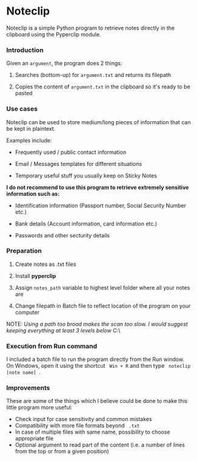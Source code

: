 # Noteclip

Noteclip is a simple Python program to retrieve notes directly in the clipboard using the Pyperclip module. 

### Introduction

Given an <code>argument</code>, the program does 2 things:

1. Searches (bottom-up) for <code>argument.txt</code> and returns its filepath

2. Copies the content of <code>argument.txt</code> in the clipboard so it's ready to be pasted

### Use cases

Noteclip can be used to store medium/long pieces of information that can be kept in plaintext. 

Examples include:

* Frequently used / public contact information 

* Email / Messages templates for different situations

* Temporary useful stuff you usually keep on Sticky Notes

**I do not recommend to use this program to retrieve extremely sensitive information such as:**

* Identification information (Passport number, Social Security Number etc.)

* Bank details (Account information, card information etc.)

* Passwords and other secturity details

### Preparation

1. Create notes as .txt files

2. Install **pyperclip** 

3. Assign <code>notes_path</code> variable to highest level folder where all your notes are

4. Change filepath in Batch file to reflect location of the program on your computer  
    
NOTE: _Using a path too broad makes the scan too slow. I would suggest keeping everything at least 3 levels below_ C:\ 

### Execution from Run command

I included a batch file to run the program directly from the Run window.  
On Windows, open it using the shortcut <code> Win + R</code> and then type <code> noteclip [note name] </code>. 

### Improvements

These are some of the things which I believe could be done to make this little program more useful:   

* Check input for case sensitivity and common mistakes  
* Compatibility with more file formats beyond <code> .txt </code>  
* In case of multiple files with same name, possibility to choose appropriate file 
* Optional argument to read part of the content (i.e. a number of lines from the top or from a given position)
